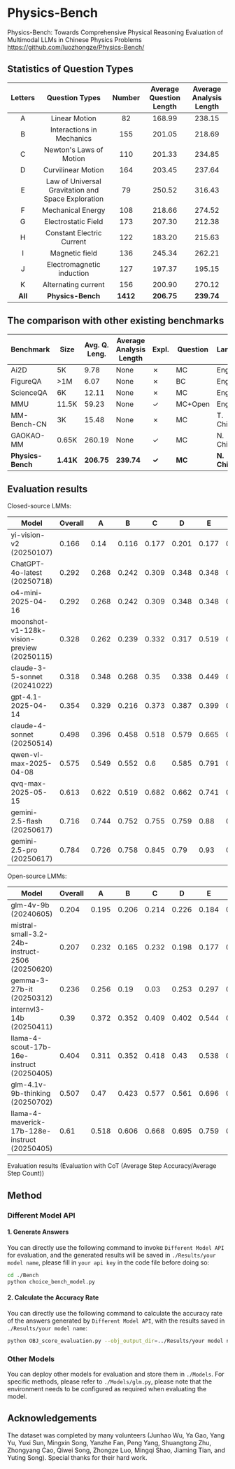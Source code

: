 # Physics-Bench

Physics-Bench: Towards Comprehensive Physical Reasoning Evaluation of Multimodal LLMs in Chinese Physics Problems
https://github.com/luozhongze/Physics-Bench/

## Statistics of Question Types

| Letters     | Question Types              | Number     | Average Question Length     | Average Analysis Length     |
| :-----: | :----------------: | :-----: | :-----: | :-----: |
| A       | Linear Motion      | 82       | 168.99       | 238.15       |
| B       | Interactions in Mechanics   | 155       | 201.05       | 218.69       |
| C       | Newton's Laws of Motion   | 110       | 201.33       | 234.85       |
| D       | Curvilinear Motion   | 164       | 203.45       | 237.64       |
| E       | Law of Universal Gravitation and Space Exploration   | 79       | 250.52       | 316.43       |
| F       | Mechanical Energy   | 108       | 218.66       | 274.52       |
| G       | Electrostatic Field   | 173       | 207.30       | 212.38       |
| H       | Constant Electric Current   | 122       | 183.20       | 215.63       |
| I       | Magnetic field   | 136       | 245.34       | 262.21       |
| J       | Electromagnetic induction   | 127       | 197.37       | 195.15       |
| K       | Alternating current   | 156       | 200.90       | 270.12       |
| **All**       | **Physics-Bench**   | **1412**       | **206.75**       | **239.74**       |

## The comparison with other existing benchmarks

| Benchmark       | Size   | Avg. Q. Leng. | Average Analysis Length     | Expl. | Question     | Lang.  |
| --------------- | ------ | ------------- | ------------- | ----- | ------------ | ------ |
| Ai2D            | 5K     | 9.78          | None | ✗     | MC           | Eng.   |
| FigureQA        | >1M    | 6.07          | None | ✗     | BC           | Eng.   |
| ScienceQA       | 6K     | 12.11         | None | ✗     | MC           | Eng.   |
| MMU             | 11.5K  | 59.23         | None | ✓     | MC+Open      | Eng.   |
| MM-Bench-CN     | 3K     | 15.48         | None | ✗     | MC           | T. Chi |
| GAOKAO-MM       | 0.65K  | 260.19        | None | ✓     | MC           | N. Chi |
| **Physics-Bench**      | **1.41K**  | **206.75**        | **239.74** | **✓**     | **MC**           | **N. Chi** |

## Evaluation results

Closed-source LMMs:

| Model             | Overall   | A     | B     | C     | D     | E     | F     | G     | H     | I     | J     | K     |
| --------------------------- | ----- | ----- | ----- | ----- | ----- | ----- | ----- | ----- | ----- | ----- | ----- | ----- |
| yi-vision-v2 (20250107) | 0.166 | 0.14 | 0.116 | 0.177 | 0.201 | 0.177 | 0.204 | 0.116  | 0.238 | 0.202 | 0.177  | 0.115 |
| ChatGPT-4o-latest (20250718)  | 0.292 | 0.268 | 0.242 | 0.309 | 0.348 | 0.348 | 0.292 | 0.199  | 0.361 | 0.324 | 0.276  | 0.288 |
| o4-mini-2025-04-16  | 0.292 | 0.268 | 0.242 | 0.309 | 0.348 | 0.348 | 0.292 | 0.199  | 0.361 | 0.324 | 0.276  | 0.288 |
| moonshot-v1-128k-vision-preview (20250115) | 0.328 | 0.262 | 0.239 | 0.332 | 0.317 | 0.519 | 0.421 | 0.28  | 0.393 | 0.294 | 0.295  | 0.353 |
| claude-3-5-sonnet (20241022) | 0.318 | 0.348 | 0.268 | 0.35 | 0.338 | 0.449 | 0.37 | 0.249  | 0.389 | 0.283 | 0.291  | 0.276 |
| gpt-4.1-2025-04-14  | 0.354 | 0.329 | 0.216 | 0.373 | 0.387 | 0.399 | 0.398 | 0.361  | 0.447 | 0.335 | 0.358  | 0.34 |
| claude-4-sonnet (20250514) | 0.498 | 0.396 | 0.458 | 0.518 | 0.579 | 0.665 | 0.556 | 0.416  | 0.525 | 0.412 | 0.48  | 0.529 |
| qwen-vl-max-2025-04-08      | 0.575 | 0.549 | 0.552 | 0.6 | 0.585 | 0.791 | 0.667 | 0.462  | 0.561 | 0.5 | 0.555  | 0.628 |
| qvq-max-2025-05-15      | 0.613 | 0.622 | 0.519 | 0.682 | 0.662 | 0.741 | 0.699 | 0.529  | 0.656 | 0.533 | 0.622  | 0.599 |
| gemini-2.5-flash (20250617) | 0.716 | 0.744 | 0.752 | 0.755 | 0.759 | 0.88 | 0.824 | 0.72  | 0.73 | 0.566 | 0.591  | 0.651 |
| gemini-2.5-pro (20250617) | 0.784 | 0.726 | 0.758 | 0.845 | 0.79 | 0.93 | 0.926 | 0.818  | 0.758 | 0.706 | 0.736  | 0.712 |

Open-source LMMs:

| Model             | Overall   | A     | B     | C     | D     | E     | F     | G     | H     | I     | J     | K     |
| --------------------------- | ----- | ----- | ----- | ----- | ----- | ----- | ----- | ----- | ----- | ----- | ----- | ----- |
| glm-4v-9b (20240605) | 0.204 | 0.195 | 0.206 | 0.214 | 0.226 | 0.184 | 0.213 | 0.199  | 0.193 | 0.176 | 0.256  | 0.173 |
| mistral-small-3.2-24b-instruct-2506 (20250620) | 0.207 | 0.232 | 0.165 | 0.232 | 0.198 | 0.177 | 0.199 | 0.173  | 0.324 | 0.217 | 0.169  | 0.218 |
| gemma-3-27b-it  (20250312) | 0.236 | 0.256 | 0.19 | 0.03 | 0.253 | 0.297 | 0.301 | 0.165  | 0.242 | 0.279 | 0.173  | 0.218 |
| internvl3-14b (20250411) | 0.39 | 0.372 | 0.352 | 0.409 | 0.402 | 0.544 | 0.458 | 0.303  | 0.48 | 0.357 | 0.335  | 0.385 |
| llama-4-scout-17b-16e-instruct (20250405)  | 0.404 | 0.311 | 0.352 | 0.418 | 0.43 | 0.538 | 0.519 | 0.364  | 0.426 | 0.364 | 0.335  | 0.439 |
| glm-4.1v-9b-thinking (20250702)  | 0.507 | 0.47 | 0.423 | 0.577 | 0.561 | 0.696 | 0.597 | 0.512  | 0.578 | 0.357 | 0.37  | 0.532 |
| llama-4-maverick-17b-128e-instruct (20250405) | 0.61 | 0.518 | 0.606 | 0.668 | 0.695 | 0.759 | 0.718 | 0.506  | 0.566 | 0.478 | 0.618  | 0.641 |

Evaluation results (Evaluation with CoT (Average Step Accuracy/Average Step Count))


## Method

### Different Model API

#### 1. Generate Answers

You can directly use the following command to invoke `Different Model API` for evaluation, and the generated results will be saved in `./Results/your model name`, please fill in `your api key` in the code file before doing so:

```bash
cd ./Bench
python choice_bench_model.py
```

#### 2. Calculate the Accuracy Rate

You can directly use the following command to calculate the accuracy rate of the answers generated by `Different Model API`, with the results saved in `./Results/your model name`:

```bash
python OBJ_score_evaluation.py --obj_output_dir=../Results/your model name
```

### Other Models

You can deploy other models for evaluation and store them in `./Models`. For specific methods, please refer to `./Models/glm.py`, please note that the environment needs to be configured as required when evaluating the model.

## Acknowledgements

The dataset was completed by many volunteers (Junhao Wu, Ya Gao, Yang Yu, Yuxi Sun, Mingxin Song, Yanzhe Fan, Peng Yang, Shuangtong Zhu, Zhongyang Cao, Qiwei Song, Zhongze Luo, Mingqi Shao, Jiaming Tian, and Yuting Song). Special thanks for their hard work.
